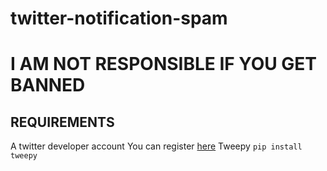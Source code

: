 # twitter-notification-spam
# I AM NOT RESPONSIBLE IF YOU GET BANNED
## REQUIREMENTS
A twitter developer account
You can register [here](developer.twitter.com)
Tweepy `pip install tweepy`
